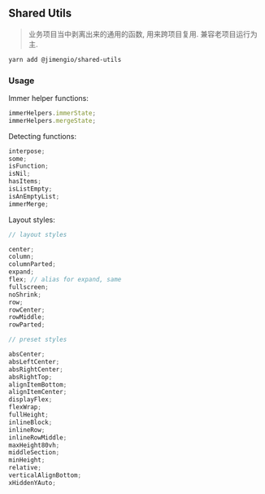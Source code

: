 ## Shared Utils

> 业务项目当中剥离出来的通用的函数, 用来跨项目复用. 兼容老项目运行为主.

```bash
yarn add @jimengio/shared-utils
```

### Usage

Immer helper functions:

```js
immerHelpers.immerState;
immerHelpers.mergeState;
```

Detecting functions:

```js
interpose;
some;
isFunction;
isNil;
hasItems;
isListEmpty;
isAnEmptyList;
immerMerge;
```

Layout styles:

```js
// layout styles

center;
column;
columnParted;
expand;
flex; // alias for expand, same
fullscreen;
noShrink;
row;
rowCenter;
rowMiddle;
rowParted;

// preset styles

absCenter;
absLeftCenter;
absRightCenter;
absRightTop;
alignItemBottom;
alignItemCenter;
displayFlex;
flexWrap;
fullHeight;
inlineBlock;
inlineRow;
inlineRowMiddle;
maxHeight80vh;
middleSection;
minHeight;
relative;
verticalAlignBottom;
xHiddenYAuto;
```
